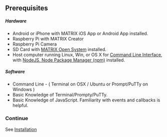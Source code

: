 ## Prerequisites

##### Hardware
* Android or iPhone with MATRIX iOS App or Android App installed.
* Raspberry Pi with MATRIX Creator
* Raspberry Pi Camera
* SD Card with [MATRIX Open System](installation.md) installed.
* Host computer running Linux, Win, or OS X for [Command Line Interface](../overview/cli.md), with [NodeJS, Node Package Manager (npm)](https://nodejs.org/en/download/) installed.

##### Software
* Command Line - ( Terminal on OSX / Ubuntu or Prompt/PuTTy on Windows )
* Basic Knowledge of Terminal/Prompty/PuTTy.
* Basic Knowledge of JavaScript. Familiarity with events and callbacks is helpful.

### Continue
See [Installation](../getting-started/installation)